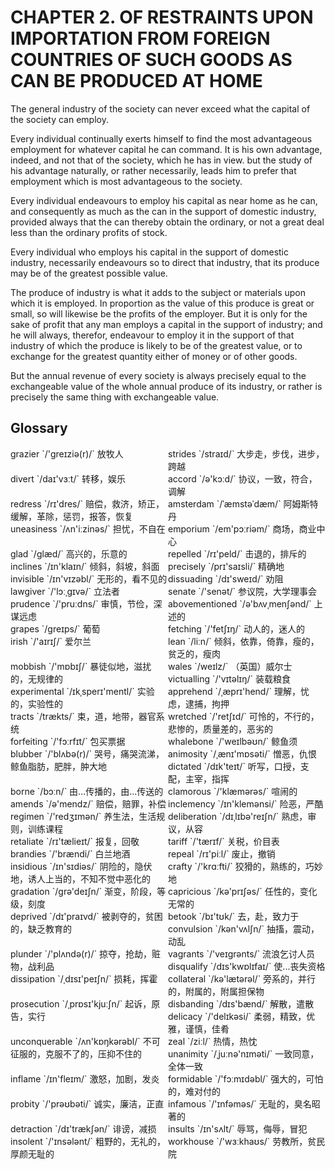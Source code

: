 # CHAPTER 2. OF RESTRAINTS UPON IMPORTATION FROM FOREIGN COUNTRIES OF SUCH GOODS AS CAN BE PRODUCED AT HOME



The general industry of the society can never exceed what the capital of the society can employ.

Every individual continually exerts himself to find the most advantageous employment for whatever capital he can command. It is his own advantage, indeed, and not that of the society, which he has in view. but the study of his advantage naturally, or rather necessarily, leads him to prefer that employment which is most advantageous to the society.

Every individual endeavours to employ his capital as near home as he can, and consequently as much as the can in the support of domestic industry, provided always that the can thereby obtain the ordinary, or not a great deal less than the ordinary profits of stock.

Every individual who employs his capital in the support of domestic industry, necessarily endeavours so to direct that industry, that its produce may be of the greatest possible value.

The produce of industry is what it adds to the subject or materials upon which it is employed. In proportion as the value of this produce is great or small, so will likewise be the profits of the employer. But it is only for the sake of profit that any man employs a capital in the support of industry; and he will always, therefor, endeavour to employ it in the support of that industry of which the produce is likely to be of the greatest value, or to exchange for the greatest quantity either of money or of other goods.

But the annual revenue of every society is always precisely equal to the exchangeable value of the whole annual produce of its industry, or rather is precisely the same thing with exchangeable value.



## Glossary

<div style="width: 50%; float:left;">grazier `/'ɡreɪziə(r)/` 放牧人</div>
<div style="width: 50%; float:left;">strides `/straɪd/` 大步走，步伐，进步，跨越</div>
<div style="width: 50%; float:left;">divert `/daɪ'vɜːt/` 转移，娱乐</div>
<div style="width: 50%; float:left;">accord `/ə'kɔːd/` 协议，一致，符合，调解</div>
<div style="width: 50%; float:left;">redress `/rɪ'dres/` 赔偿，救济，矫正，缓解，革除，惩罚，报答，恢复</div>
<div style="width: 50%; float:left;">amsterdam `/ˈæmstəˈdæm/` 阿姆斯特丹</div>
<div style="width: 50%; float:left;">uneasiness `/ʌn'iːzinəs/` 担忧，不自在</div>
<div style="width: 50%; float:left;">emporium `/em'pɔːriəm/` 商场，商业中心</div>
<div style="width: 50%; float:left;">glad `/ɡlæd/` 高兴的，乐意的</div>
<div style="width: 50%; float:left;">repelled `/rɪ'peld/` 击退的，排斥的</div>
<div style="width: 50%; float:left;">inclines `/ɪn'klaɪn/` 倾斜，斜坡，斜面</div>
<div style="width: 50%; float:left;">precisely `/prɪ'saɪsli/` 精确地</div>
<div style="width: 50%; float:left;">invisible `/ɪn'vɪzəbl/` 无形的，看不见的</div>
<div style="width: 50%; float:left;">dissuading `/dɪ'sweɪd/` 劝阻</div>
<div style="width: 50%; float:left;">lawgiver `/'lɔːˌgɪvə/` 立法者</div>
<div style="width: 50%; float:left;">senate `/'senət/` 参议院，大学理事会</div>
<div style="width: 50%; float:left;">prudence `/'pruːdns/` 审慎，节俭，深谋远虑</div>
<div style="width: 50%; float:left;">abovementioned `/ə'bʌvˌmenʃənd/` 上述的</div>
<div style="width: 50%; float:left;">grapes `/greɪps/` 葡萄</div>
<div style="width: 50%; float:left;">fetching `/'fetʃɪŋ/` 动人的，迷人的</div>
<div style="width: 50%; float:left;">irish `/'aɪrɪʃ/` 爱尔兰</div>
<div style="width: 50%; float:left;">lean `/liːn/` 倾斜，依靠，倚靠，瘦的，贫乏的，瘦肉</div>
<div style="width: 50%; float:left;">mobbish `/'mɒbɪʃ/` 暴徒似地，滋扰的，无规律的</div>
<div style="width: 50%; float:left;">wales `/weɪlz/` （英国）威尔士</div>
<div style="width: 50%; float:left;">victualling `/'vɪtəlɪŋ/` 装载粮食</div>
<div style="width: 50%; float:left;">experimental `/ɪkˌsperɪ'mentl/` 实验的，实验性的</div>
<div style="width: 50%; float:left;">apprehend `/ˌæprɪ'hend/` 理解，忧虑，逮捕，拘押</div>
<div style="width: 50%; float:left;">tracts `/trækts/` 束，道，地带，器官系统</div>
<div style="width: 50%; float:left;">wretched `/'retʃɪd/` 可怜的，不行的，悲惨的，质量差的，恶劣的</div>
<div style="width: 50%; float:left;">forfeiting `/'fɔːrfɪt/` 包买票据</div>
<div style="width: 50%; float:left;">whalebone `/'weɪlbəʊn/` 鲸鱼须</div>
<div style="width: 50%; float:left;">blubber `/'blʌbə(r)/` 哭号，痛哭流涕，鲸鱼脂肪，肥胖，肿大地</div>
<div style="width: 50%; float:left;">animosity `/ˌænɪ'mɒsəti/` 憎恶，仇恨</div>
<div style="width: 50%; float:left;">dictated `/dɪk'teɪt/` 听写，口授，支配，主宰，指挥</div>
<div style="width: 50%; float:left;">borne `/bɔːn/` 由...传播的，由...传送的</div>
<div style="width: 50%; float:left;">clamorous `/'klæmərəs/` 喧闹的</div>
<div style="width: 50%; float:left;">amends `/ə'mendz/` 赔偿，赔罪，补偿</div>
<div style="width: 50%; float:left;">inclemency `/ɪn'klemənsi/` 险恶，严酷</div>
<div style="width: 50%; float:left;">regimen `/'redʒɪmən/` 养生法，生活规则，训练课程</div>
<div style="width: 50%; float:left;">deliberation `/dɪˌlɪbə'reɪʃn/` 熟虑，审议，从容</div>
<div style="width: 50%; float:left;">retaliate `/rɪ'tælieɪt/` 报复，回敬</div>
<div style="width: 50%; float:left;">tariff `/'tærɪf/` 关税，价目表</div>
<div style="width: 50%; float:left;">brandies `/'brændi/` 白兰地酒</div>
<div style="width: 50%; float:left;">repeal `/rɪ'piːl/` 废止，撤销</div>
<div style="width: 50%; float:left;">insidious `/ɪn'sɪdiəs/` 阴险的，隐伏地，诱人上当的，不知不觉中恶化的</div>
<div style="width: 50%; float:left;">crafty `/'krɑːfti/` 狡猾的，熟练的，巧妙地</div>
<div style="width: 50%; float:left;">gradation `/ɡrə'deɪʃn/` 渐变，阶段，等级，刻度</div>
<div style="width: 50%; float:left;">capricious `/kə'prɪʃəs/` 任性的，变化无常的</div>
<div style="width: 50%; float:left;">deprived `/dɪ'praɪvd/` 被剥夺的，贫困的，缺乏教育的</div>
<div style="width: 50%; float:left;">betook `/bɪ'tʊk/` 去，赴，致力于</div>
<div style="width: 50%; float:left;">convulsion `/kən'vʌlʃn/` 抽搐，震动，动乱</div>
<div style="width: 50%; float:left;">plunder `/'plʌndə(r)/` 掠夺，抢劫，赃物，战利品</div>
<div style="width: 50%; float:left;">vagrants `/'veɪɡrənts/` 流浪乞讨人员</div>
<div style="width: 50%; float:left;">disqualify `/dɪs'kwɒlɪfaɪ/` 使...丧失资格</div>
<div style="width: 50%; float:left;">dissipation `/ˌdɪsɪ'peɪʃn/` 损耗，挥霍</div>
<div style="width: 50%; float:left;">collateral `/kə'lætərəl/` 旁系的，并行的，附属的，附属担保物</div>
<div style="width: 50%; float:left;">prosecution `/ˌprɒsɪ'kjuːʃn/` 起诉，原告，实行</div>
<div style="width: 50%; float:left;">disbanding `/dɪs'bænd/` 解散，遣散</div>
<div style="width: 50%; float:left;">delicacy `/'delɪkəsi/` 柔弱，精致，优雅，谨慎，佳肴</div>
<div style="width: 50%; float:left;">unconquerable `/ʌn'kɒŋkərəbl/` 不可征服的，克服不了的，压抑不住的</div>
<div style="width: 50%; float:left;">zeal `/ziːl/` 热情，热忱</div>
<div style="width: 50%; float:left;">unanimity `/ˌjuːnə'nɪməti/` 一致同意，全体一致</div>
<div style="width: 50%; float:left;">inflame `/ɪn'fleɪm/` 激怒，加剧，发炎</div>
<div style="width: 50%; float:left;">formidable `/'fɔːmɪdəbl/` 强大的，可怕的，难对付的</div>
<div style="width: 50%; float:left;">probity `/'prəʊbəti/` 诚实，廉洁，正直</div>
<div style="width: 50%; float:left;">infamous `/'ɪnfəməs/` 无耻的，臭名昭著的</div>
<div style="width: 50%; float:left;">detraction `/dɪ'trækʃən/` 诽谤，减损</div>
<div style="width: 50%; float:left;">insults `/ɪn'sʌlt/` 辱骂，侮辱，冒犯</div>
<div style="width: 50%; float:left;">insolent `/'ɪnsələnt/` 粗野的，无礼的，厚颜无耻的</div>
<div style="width: 50%; float:left;">workhouse `/'wɜːkhaʊs/` 劳教所，贫民院</div>